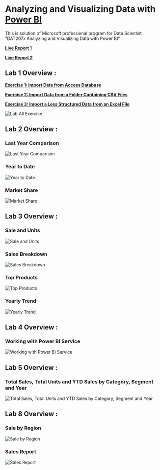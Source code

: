 # Analyzing and Visualizing Data with **[Power BI](https://powerbi.microsoft.com/en-us/?wt.mc_id=DXLEX_edx_DAT207x)**
This is solution of Microsoft professional program for Data Scientist "DAT207x Analyzing and Visualizing Data with Power BI"

**[Live Report 1](https://app.powerbi.com/view?r=eyJrIjoiNTI1Yjg2Y2QtZTBlMi00NjhlLThlMjMtODZhM2YyMzNkOTJhIiwidCI6Ijc1ZGYwOTZjLThiNzItNDhlNC05YjkxLWNiZjc5ZDg3ZWUzYSIsImMiOjl9)**


**[Live Report 2](https://app.powerbi.com/view?r=eyJrIjoiZjk1ZWI5NmQtMjRiNC00YTViLTk3MGItYTJhODk2NjkzYWEwIiwidCI6Ijc1ZGYwOTZjLThiNzItNDhlNC05YjkxLWNiZjc5ZDg3ZWUzYSIsImMiOjl9ZGYwOTZjLThiNzItNDhlNC05YjkxLWNiZjc5ZDg3ZWUzYSIsImMiOjl9)**

## Lab 1 Overview :
**[Exercise 1: Import Data from Access Database](https://github.com/MuhammadBilalYar/Analyzing-and-Visualizing-Data-with-Power-BI/wiki/Lab-1---Exercise-1:)**

**[Exercise 2: Import Data from a Folder Containing CSV Files](https://github.com/MuhammadBilalYar/Analyzing-and-Visualizing-Data-with-Power-BI/wiki/Lab-1---Exercise-2:)**

**[Exercise 3: Import a Less Structured Data from an Excel File](https://github.com/MuhammadBilalYar/Analyzing-and-Visualizing-Data-with-Power-BI/wiki/Lab-1---Exercise-3:)**

![Lab All Exercise ](https://github.com/MuhammadBilalYar/Analyzing-and-Visualizing-Data-with-Power-BI/blob/master/Lab1%20-%20All%20Exercise%20Solution/Images/Import%20Data%20from%20Access%20Database.PNG)

## Lab 2 Overview :
### Last Year Comparison
![Last Year Comparison](https://github.com/MuhammadBilalYar/Analyzing-and-Visualizing-Data-with-Power-BI/blob/master/Lab2%20-%20All%20Exercise%20Solution/Images/Exercise%202%20Last%20Year%20Comparison.PNG)

### Year to Date
![Year to Date](https://github.com/MuhammadBilalYar/Analyzing-and-Visualizing-Data-with-Power-BI/blob/master/Lab2%20-%20All%20Exercise%20Solution/Images/Exercise%203%20Year%20to%20Date.PNG)

### Market Share
![Market Share](https://github.com/MuhammadBilalYar/Analyzing-and-Visualizing-Data-with-Power-BI/blob/master/Lab2%20-%20All%20Exercise%20Solution/Images/Exercise%204%20Market%20Share.PNG)

## Lab 3 Overview :

### Sale and Units
![Sale and Units](https://github.com/MuhammadBilalYar/Analyzing-and-Visualizing-Data-with-Power-BI/blob/master/Lab3%20-%20All%20Exercise%20Solution/Images/Sale%20and%20Units.PNG)

### Sales Breakdown
![Sales Breakdown](https://github.com/MuhammadBilalYar/Analyzing-and-Visualizing-Data-with-Power-BI/blob/master/Lab3%20-%20All%20Exercise%20Solution/Images/Sales%20Breakdown.PNG)

### Top Products
![Top Products](https://github.com/MuhammadBilalYar/Analyzing-and-Visualizing-Data-with-Power-BI/blob/master/Lab3%20-%20All%20Exercise%20Solution/Images/Top%20Products.PNG)

### Yearly Trend
![Yearly Trend](https://github.com/MuhammadBilalYar/Analyzing-and-Visualizing-Data-with-Power-BI/blob/master/Lab3%20-%20All%20Exercise%20Solution/Images/Yearly%20Trend.PNG)

## Lab 4 Overview :

### Working with Power BI Service
![Working with Power BI Service](https://github.com/MuhammadBilalYar/Analyzing-and-Visualizing-Data-with-Power-BI/blob/master/Lab4%20-%20All%20Exercise%20Solution/Images/Working%20with%20Power%20BI%20Service.PNG)

## Lab 5 Overview :

### Total Sales, Total Units and YTD Sales by Category, Segment and Year
![Total Sales, Total Units and YTD Sales by Category, Segment and Year](https://github.com/MuhammadBilalYar/Analyzing-and-Visualizing-Data-with-Power-BI/blob/master/Lab5%20-%20All%20Exercise%20Solution/Total%20Sales%2C%20Total%20Units%20and%20YTD%20Sales%20by%20Category%2C%20Segment%20and%20Year.PNG)

## Lab 8 Overview :

### Sale by Region
![Sale by Region](https://github.com/MuhammadBilalYar/Analyzing-and-Visualizing-Data-with-Power-BI/blob/master/Lab8%20-%20All%20Exercise%20Solution/Images/Sale%20by%20Region.PNG)

### Sales Report
![Sales Report](https://github.com/MuhammadBilalYar/Analyzing-and-Visualizing-Data-with-Power-BI/blob/master/Lab8%20-%20All%20Exercise%20Solution/Images/Sales%20Report.PNG)
